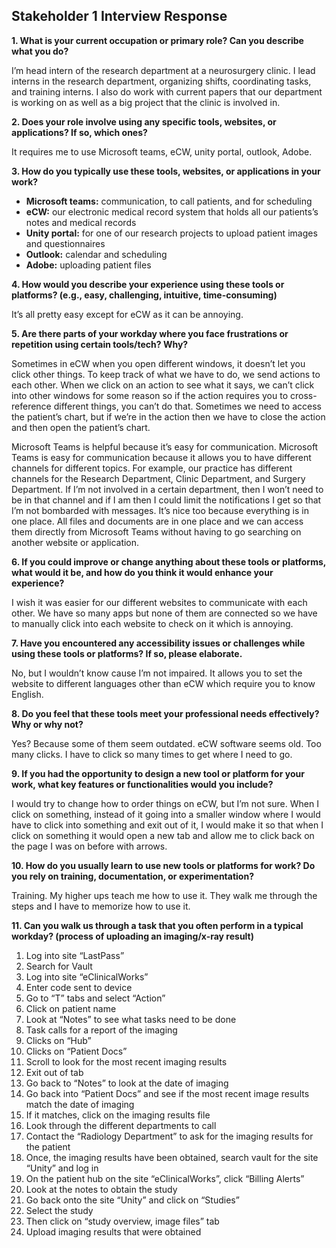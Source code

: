 ## Stakeholder 1 Interview Response
**1. What is your current occupation or primary role? Can you describe what you do?**

I’m head intern of the research department at a neurosurgery clinic. I lead interns in the research department, organizing shifts, coordinating tasks, and training interns. I also do work with current papers that our department is working on as well as a big project that the clinic is involved in.

**2. Does your role involve using any specific tools, websites, or applications? If so, which ones?**

It requires me to use Microsoft teams, eCW, unity portal, outlook, Adobe.

**3. How do you typically use these tools, websites, or applications in your work?**

- **Microsoft teams:** communication, to call patients, and for scheduling 
- **eCW:** our electronic medical record system that holds all our patients’s notes and medical records 
- **Unity portal:** for one of our research projects to upload patient images and questionnaires 
- **Outlook:** calendar and scheduling
- **Adobe:** uploading patient files

**4. How would you describe your experience using these tools or platforms? (e.g., easy, challenging, intuitive, time-consuming)**

It’s all pretty easy except for eCW as it can be annoying.

**5. Are there parts of your workday where you face frustrations or repetition using certain tools/tech? Why?**

Sometimes in eCW when you open different windows, it doesn’t let you click other things. To keep track of what we have to do, we send actions to each other. When we click on an action to see what it says, we can’t click into other windows for some reason so if the action requires you to cross-reference different things, you can’t do that. Sometimes we need to access the patient’s chart, but if we’re in the action then we have to close the action and then open the patient’s chart.

Microsoft Teams is helpful because it’s easy for communication. Microsoft Teams is easy for communication because it allows you to have different channels for different topics. For example, our practice has different channels for the Research Department, Clinic Department, and Surgery Department. If I’m not involved in a certain department, then I won’t need to be in that channel and if I am then I could limit the notifications I get so that I’m not bombarded with messages. It’s nice too because everything is in one place. All files and documents are in one place and we can access them directly from Microsoft Teams without having to go searching on another website or application.

**6. If you could improve or change anything about these tools or platforms, what would it be, and how do you think it would enhance your experience?**

I wish it was easier for our different websites to communicate with each other. We have so many apps but none of them are connected so we have to manually click into each website to check on it which is annoying.

**7. Have you encountered any accessibility issues or challenges while using these tools or platforms? If so, please elaborate.**

No, but I wouldn’t know cause I’m not impaired. It allows you to set the website to different languages other than eCW which require you to know English. 

**8. Do you feel that these tools meet your professional needs effectively? Why or why not?**

Yes? Because some of them seem outdated. eCW software seems old. Too many clicks. I have to click so many times to get where I need to go.

**9. If you had the opportunity to design a new tool or platform for your work, what key features or functionalities would you include?**

I would try to change how to order things on eCW, but I’m not sure. When I click on something, instead of it going into a smaller window where I would have to click into something and exit out of it, I would make it so that when I click on something it would open a new tab and allow me to click back on the page I was on before with arrows.

**10. How do you usually learn to use new tools or platforms for work? Do you rely on training, documentation, or experimentation?**

Training. My higher ups teach me how to use it. They walk me through the steps and I have to memorize how to use it.

**11. Can you walk us through a task that you often perform in a typical workday? (process of uploading an imaging/x-ray result)**

1. Log into site “LastPass”
2. Search for Vault
3. Log into site “eClinicalWorks”
4. Enter code sent to device
5. Go to “T” tabs and select “Action”
6. Click on patient name
7. Look at “Notes” to see what tasks need to be done
8. Task calls for a report of the imaging
9. Clicks on “Hub”
10. Clicks on “Patient Docs”
11. Scroll to look for the most recent imaging results
12. Exit out of tab
13. Go back to “Notes” to look at the date of imaging
14. Go back into “Patient Docs” and see if the most recent image results match the date of imaging
15. If it matches, click on the imaging results file
16. Look through the different departments to call
17. Contact the “Radiology Department” to ask for the imaging results for the patient
18. Once, the imaging results have been obtained, search vault for the site “Unity” and log in
19. On the patient hub on the site “eClinicalWorks”, click “Billing Alerts”
20. Look at the notes to obtain the study
21. Go back onto the site “Unity” and click on “Studies”
22. Select the study
23. Then click on “study overview, image files” tab 
24. Upload imaging results that were obtained